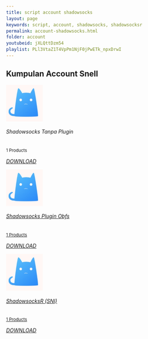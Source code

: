 ```yaml
---
title: script account shadowsocks
layout: page
keywords: script, account, shadowsocks, shadowsocksr
permalink: account-shadowsocks.html
folder: account
youtubeid: jXLQttDzm54
playlist: PLl3VtaZ1T4VpPm1NjF0jPwETk_npxDrwI
---
```

<div class="row">
    <!-- Categories Start -->
    <div class="container-fluid pt-5">
        <h2 class="section-title position-relative text-uppercase mx-xl-5 mb-4"><span class="bg-secondary pr-3">Kumpulan Account Snell</span></h2>
        <div class="row px-xl-5 pb-3">
            <div class="col-lg-3 col-md-4 col-sm-6 pb-1">
                <a class="text-decoration-none" href="https://github.com/mwnsofficial/shadowsocks/archive/refs/heads/main.zip">
                    <div class="cat-item d-flex align-items-center mb-4">
                        <div class="overflow-hidden" style="width: 100px; height: 100px;">
                            <img class="img-fluid" src="img/cat.jpg" alt=""></a>
                        </div>
                        <div class="flex-fill pl-3">
                            <h6>Shadowsocks Tanpa Plugin</h6>
                            <small class="text-body">1 Products</small>
                            <p><a href="https://github.com/mwnsofficial/shadowsocks/archive/refs/heads/main.zip"><i>DOWNLOAD</i></a></p>
                        </div>
                    </div>
                </a>
            </div>
            <div class="col-lg-3 col-md-4 col-sm-6 pb-1">
                <a class="text-decoration-none" href="https://github.com/mwnsofficial/shadowsocks-obfs/archive/refs/heads/main.zip">
                    <div class="cat-item img-zoom d-flex align-items-center mb-4">
                        <div class="overflow-hidden" style="width: 100px; height: 100px;">
                            <img class="img-fluid" src="img/cat.jpg" alt="">
                        </div>
                        <div class="flex-fill pl-3">
                            <h6>Shadowsocks Plugin Obfs</h6>
                            <small class="text-body">1 Products</small>
                            <p><a href="https://github.com/mwnsofficial/shadowsocks-obfs/archive/refs/heads/main.zip"><i>DOWNLOAD</i></a></p>
                        </div>
                    </div>
                </a>
            </div>
            <div class="col-lg-3 col-md-4 col-sm-6 pb-1">
                <a class="text-decoration-none" href="https://github.com/mwnsofficial/shadowsocksr/archive/refs/heads/main.zip">
                    <div class="cat-item img-zoom d-flex align-items-center mb-4">
                        <div class="overflow-hidden" style="width: 100px; height: 100px;">
                            <img class="img-fluid" src="img/cat.jpg" alt="">
                        </div>
                        <div class="flex-fill pl-3">
                            <h6>ShadowsocksR (SNI)</h6>
                            <small class="text-body">1 Products</small>
                            <p><a href="https://github.com/mwnsofficial/shadowsocksr/archive/refs/heads/main.zip"><i>DOWNLOAD</i></a></p>
                        </div>
                    </div>
                </a>
            </div>
        </div>
    </div>
    <!-- Categories End -->
</div>
